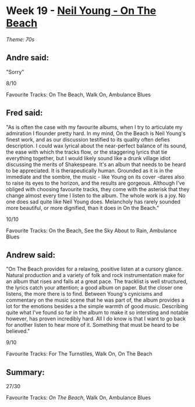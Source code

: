# Week 19 - [Neil Young - On The Beach](http://www.allmusic.com/album/on-the-beach-mw0000049072)
*Theme: 70s*

## Andre said:

"Sorry"

8/10

Favourite Tracks: On The Beach, Walk On, Ambulance Blues

## Fred said:

"As is often the case with my favourite albums, when I try to articulate my admiration I flounder pretty hard. In my mind, On the Beach is Neil Young's finest work, and as our discussion testified to its quality often defies description. I could wax lyrical about the near-perfect balance of its sound, the ease with which the tracks flow, or the staggering lyrics that tie everything together, but I would likely sound like a drunk village idiot discussing the merits of Shakespeare. It's an album that needs to be heard to be appreciated. It is therapeutically human. Grounded as it is in the immediate and the sombre, the music - like Young on its cover -dares also to raise its eyes to the horizon, and the results are gorgeous. Although I've obliged with choosing favourite tracks, they come with the asterisk that they change almost every time I listen to the album. The whole work is a joy. No one does sad quite like Neil Young does. Melancholy has rarely sounded more beautiful, or more dignified, than it does in On the Beach."

10/10

Favourite Tracks: On the Beach, See the Sky About to Rain, Ambulance Blues

## Andrew said:

"On The Beach provides for a relaxing, positive listen at a cursory glance. Natural production and a variety of folk and rock instrumentation make for an album that rises and falls at a great pace. The tracklist is well structured, the lyrics catch your attention; a good album on paper. But the closer one listens, the more there is to find. Between Young's cynicisms and commentary on the music scene that he was part of, the album provides a lot for the emotions besides a the simple warmth of good music. Describing quite what I've found so far in the album to make it so intersting and notable however, has proven incredibly hard. All I do know is that I want to go back for another listen to hear more of it. Something that must be heard to be believed."

9/10

Favourite Tracks: For The Turnstiles, Walk On, On The Beach

## Summary:

27/30

Favourite Tracks: *On The Beach*, Walk On, Ambulance Blues
